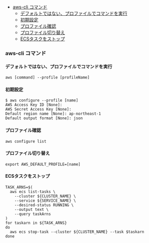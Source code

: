 - [aws-cli コマンド](#aws-cli-コマンド)
  - [デフォルトではない、プロファイルでコマンドを実行](#デフォルトではないプロファイルでコマンドを実行)
  - [初期設定](#初期設定)
  - [プロファイル確認](#プロファイル確認)
  - [プロファイル切り替え](#プロファイル切り替え)
  - [ECSタスクをストップ](#ecsタスクをストップ)

### aws-cli コマンド
#### デフォルトではない、プロファイルでコマンドを実行
```
aws [command] --profile [profileName]
```

#### 初期設定
```
$ aws configure --profile [name]
AWS Access Key ID [None]:
AWS Secret Access Key [None]:
Default region name [None]: ap-northeast-1
Default output format [None]: json
```

#### プロファイル確認
```
aws configure list
```

#### プロファイル切り替え

```
export AWS_DEFAULT_PROFILE=[name]
```

#### ECSタスクをストップ
```
TASK_ARNS=$(
  aws ecs list-tasks \
    --cluster ${CLUSTER_NAME} \
    --service ${SERVICE_NAME} \
    --desired-status RUNNING \
    --output text \
    --query taskArns
)
for taskarn in ${TASK_ARNS}
do
  aws ecs stop-task --cluster ${CLUSTER_NAME} --task $taskarn
done
```